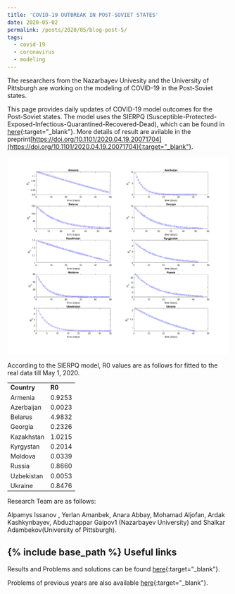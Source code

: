 ```yaml
---
title: 'COVID-19 OUTBREAK IN POST-SOVIET STATES'
date: 2020-05-02
permalink: /posts/2020/05/blog-post-5/
tags:
  - covid-19
  - coronavirus
  - modeling
---
```


The researchers from the Nazarbayev Univesity and the University of Pittsburgh are working on the modeling of COVID-19 in the Post-Soviet states.

This page provides daily updates of COVID-19 model outcomes for the Post-Soviet states. The model uses the SIERPQ (Susceptible-Protected-Exposed-Infectious-Quarantined-Recovered-Dead), which can be found in [here](https://arxiv.org/abs/2002.06563){:target="_blank"}. 
More details of result are avilable in the preprint[https://doi.org/10.1101/2020.04.19.20071704](https://doi.org/10.1101/2020.04.19.20071704){:target="_blank"}.


![alt text](/files/posts/covid19/R0_all.png "R0")

According to the SIERPQ model, R0 values are as follows for fitted to the real data till May 1, 2020.

<table style="width:60%">
 <tr>
    <td><b style="font-size:14px">Country</b></td>
    <td><b style="font-size:14px">R0</b></td>
 </tr>
 <tr>
    <td> Armenia </td>
    <td> 0.9253 </td>
 </tr>
  <tr>
    <td> Azerbaijan </td>
	<td> 0.0023 </td>
 </tr>
  <tr>
	<td> Belarus </td>
	<td> 4.9832  </td>
 </tr>
  <tr>
	<td> Georgia </td>
	<td> 0.2326  </td>
 </tr>
  <tr>
	<td> Kazakhstan </td>
	<td> 1.0215 </td>
 </tr>
  <tr>
	<td> Kyrgystan </td>
	<td> 0.2014 </td>
 </tr>
  <tr>
	<td> Moldova </td>
	<td> 0.0339 </td>
 </tr>
  <tr>
	<td> Russia</td>
	<td> 0.8660 </td>
 </tr>
  <tr>
	<td> Uzbekistan</td>
	<td> 0.0053 </td>
 </tr>
  <tr>
	<td> Ukraine</td>
		<td> 0.8476 </td>
 </tr>
 
</table>


Research Team are as follows: 

Alpamys Issanov , Yerlan Amanbek, Anara Abbay, Mohamad Aljofan, Ardak Kashkynbayev, Abduzhappar Gaipov1 (Nazarbayev University) and Shalkar Adambekov(University of Pittsburgh).
 
 
	 
{% include base_path %}
Useful links
-------

Results and Problems and solutions can be found [here](https://vk.com/aperture_time){:target="_blank"}.

Problems of previous years are also available [here](http://mymath.info/math/index.php?olymp=republic){:target="_blank"}.
